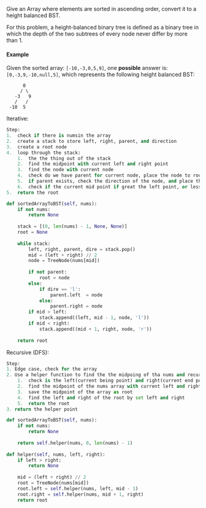 Give an Array where elements are sorted in ascending order, convert it to a height balanced BST.

For this problem, a height-balanced binary tree is defined as a binary tree in which the depth of 
the two subtrees of every node never differ by more than 1.

#### Example
Given the sorted array: `[-10,-3,0,5,9]`,
one <strong>possible</strong> answer is: `[0,-3,9,-10,null,5]`, which represents the following
height balanced BST:
```
      0
     / \
   -3   9
   /   /
 -10  5
```
Iterative:
```python
Step:
1.  check if there is numsin the array
2.  create a stack to store left, right, parent, and direction
3.  create a root node
4.  loop through the stack:
    1.  the the thing out of the stack
    2.  find the midpoint with current left and right point
    3.  find the node with current node
    4.  check do we have parent for current node, place the node to root node we create early
    5.  if parent exists, check the direction of the node, and place the node in the correct direction
    6.  check if the current mid point if great the left point, or less than right point, append the left right mid directon to the stack
5.  return the root

def sortedArrayToBST(self, nums):
    if not nums:
        return None
    
    stack = [(0, len(nums) - 1, None, None)]
    root = None
    
    while stack:
        left, right, parent, dire = stack.pop()
        mid = (left + right) // 2
        node = TreeNode(nums[mid])
        
        if not parent:
            root = node
        else:
            if dire == 'l':
                parent.left  = node
            else:
                parent.right = node
        if mid > left:
            stack.append((left, mid - 1, node, 'l'))
        if mid < right:
            stack.append((mid + 1, right, node, 'r'))
            
    return root
```

Recursive (DFS):
```python
Step:
1. Edge case, check for the array
2. Use a helper function to find the the midpoing of tha nums and recursive call if needed
    1.  check is the left(current being point) and right(current end point) are meet
    2.  find the midpoint of the nums array with current left and right point
    3.  save the midpoint of the array as root
    4.  find the left and right of the root by set left and right
    5.  return the root
3. return the helper point

def sortedArrayToBST(self, nums):
    if not nums:
        return None
    
    return self.helper(nums, 0, len(nums) - 1)
    
def helper(self, nums, left, right):
    if left > right:
        return None
    
    mid = (left + right) // 2
    root = TreeNode(nums[mid])
    root.left = self.helper(nums, left, mid - 1)
    root.right = self.helper(nums, mid + 1, right)
    return root
```
